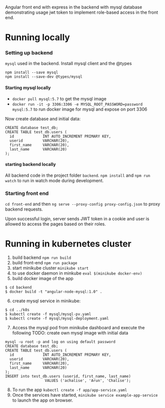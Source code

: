 Angular front end with express in the backend with mysql database demonstrating usage jwt token 
to implement role-based access in the front end.

# Running locally

### Setting up backend

`mysql` used in the backend. 
Install mysql client and the @types
```
npm install --save mysql
npm install --save-dev @types/mysql
```

#### Starting mysql locally

- `docker pull mysql:5.7` to get the mysql image
- `docker run -it -p 3306:3306 -e MYSQL_ROOT_PASSWORD=password mysql:5.7` to run docker image for mysql and expose on port 3306

Now create database and initial data:

```mysql
CREATE database test_db;
CREATE TABLE test_db.users (
  id             INT AUTO_INCREMENT PRIMARY KEY,
  userid         VARCHAR(20),
  first_name     VARCHAR(20),
  last_name      VARCHAR(20)
);
```


#### starting backend locally

All backend code in the project folder `backend`.
`npm install` and 
`npm run watch` to run in watch mode during development.





### Starting front end
`cd front-end` and then 
`ng serve --proxy-config proxy-config.json` to proxy backend requests.

Upon successful login, server sends JWT token in a cookie and user is allowed to access the pages based on their
roles.

# Running in kubernetes cluster

1. build backend `npm run build`
2. build front-end `npm run package`
3. start minikube cluster `minikube start`
4. to use docker daemon in minkube `eval $(minikube docker-env)`
5. build docker image of the app 
```
$ cd backend
$ docker build -t "angular-node-mysql:1.0" .
```
6. create mysql service in minikube:
```
$ cd ../k8s
$ kubectl create -f mysql/mysql-pv.yaml
$ kubectl create -f mysql/mysql-deployment.yaml
```
7. Access the mysql pod from minikube dashboard and execute the following
TODO: create own mysql image with initial data
```mysql
mysql -u root -p and log on using default password
CREATE database test_db;
CREATE TABLE test_db.users (
  id             INT AUTO_INCREMENT PRIMARY KEY,
  userid         VARCHAR(20),
  first_name     VARCHAR(20),
  last_name      VARCHAR(20)
);
INSERT into test_db.users (userid, first_name, last_name)
                  VALUES ('achalise', 'Arun', 'Chalise');

```
8. To run the app `kubectl create -f app/app-service.yaml`
9. Once the services have started, `minikube service example-app-service ` to launch the app on browser.